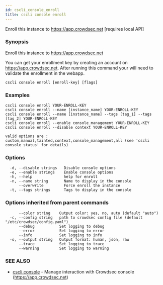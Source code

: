 ```yaml
---
id: cscli_console_enroll
title: cscli console enroll
---
```

Enroll this instance to https://app.crowdsec.net [requires local API]

### Synopsis


Enroll this instance to https://app.crowdsec.net
		
You can get your enrollment key by creating an account on https://app.crowdsec.net.
After running this command your will need to validate the enrollment in the webapp.

```
cscli console enroll [enroll-key] [flags]
```

### Examples

```
cscli console enroll YOUR-ENROLL-KEY
cscli console enroll --name [instance_name] YOUR-ENROLL-KEY
cscli console enroll --name [instance_name] --tags [tag_1] --tags [tag_2] YOUR-ENROLL-KEY
cscli console enroll --enable console_management YOUR-ENROLL-KEY
cscli console enroll --disable context YOUR-ENROLL-KEY

valid options are : custom,manual,tainted,context,console_management,all (see 'cscli console status' for details)
```

### Options

```
  -d, --disable strings   Disable console options
  -e, --enable strings    Enable console options
  -h, --help              help for enroll
  -n, --name string       Name to display in the console
      --overwrite         Force enroll the instance
  -t, --tags strings      Tags to display in the console
```

### Options inherited from parent commands

```
      --color string    Output color: yes, no, auto (default "auto")
  -c, --config string   path to crowdsec config file (default "/etc/crowdsec/config.yaml")
      --debug           Set logging to debug
      --error           Set logging to error
      --info            Set logging to info
  -o, --output string   Output format: human, json, raw
      --trace           Set logging to trace
      --warning         Set logging to warning
```

### SEE ALSO

* [cscli console](/cscli/cscli_console.md)	 - Manage interaction with Crowdsec console (https://app.crowdsec.net)

